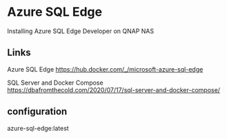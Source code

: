 # Azure SQL Edge

Installing Azure SQL Edge Developer on QNAP NAS



## Links


Azure SQL Edge
https://hub.docker.com/_/microsoft-azure-sql-edge

SQL Server and Docker Compose
https://dbafromthecold.com/2020/07/17/sql-server-and-docker-compose/



## configuration

azure-sql-edge:latest